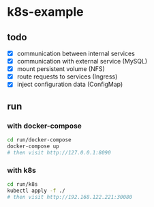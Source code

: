 # k8s-example

## todo
* [x] communication between internal services
* [x] communication with external service (MySQL)
* [x] mount persistent volume (NFS)
* [x] route requests to services (Ingress)
* [x] inject configuration data (ConfigMap)

## run
### with docker-compose
```sh
cd run/docker-compose
docker-compose up
# then visit http://127.0.0.1:8090
```

### with k8s
```sh
cd run/k8s
kubectl apply -f ./
# then visit http://192.168.122.221:30080
```
